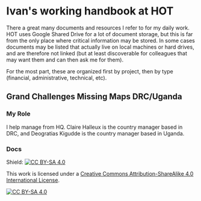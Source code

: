 # Ivan's working handbook at HOT

There a great many documents and resources I refer to for my daily work. HOT uses Google Shared Drive for a lot of document storage, but this is far from the only place where critical information may be stored. In some cases documents may be listed that actually live on local machines or hard drives, and are therefore not linked (but at least discoverable for colleagues that may want them and can then ask me for them).

For the most part, these are organized first by project, then by type (financial, administrative, technical, etc). 

## Grand Challenges Missing Maps DRC/Uganda
### My Role
I help manage from HQ. Claire Halleux is the country manager based in DRC, and Deogratias Kigudde is the country manager based in Uganda.

### Docs



Shield: [![CC BY-SA 4.0][cc-by-sa-shield]][cc-by-sa]

This work is licensed under a
[Creative Commons Attribution-ShareAlike 4.0 International License][cc-by-sa].

[![CC BY-SA 4.0][cc-by-sa-image]][cc-by-sa]

[cc-by-sa]: http://creativecommons.org/licenses/by-sa/4.0/
[cc-by-sa-image]: https://licensebuttons.net/l/by-sa/4.0/88x31.png
[cc-by-sa-shield]: https://img.shields.io/badge/License-CC%20BY--SA%204.0-lightgrey.svg